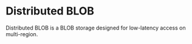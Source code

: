 # Distributed BLOB

Distributed BLOB is a BLOB storage designed for low-latency access on multi-region.
